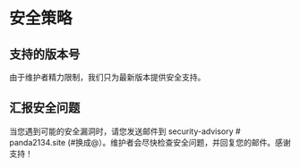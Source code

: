 # 安全策略

## 支持的版本号

由于维护者精力限制，我们只为最新版本提供安全支持。

## 汇报安全问题

当您遇到可能的安全漏洞时，请您发送邮件到 security-advisory # panda2134.site (#换成@）。维护者会尽快检查安全问题，并回复您的邮件。感谢支持！
